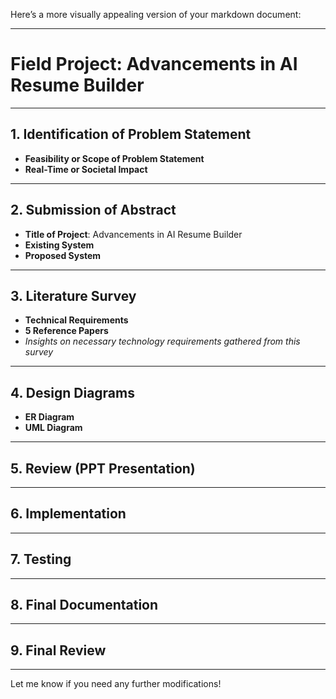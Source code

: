 Here’s a more visually appealing version of your markdown document:

---

# **Field Project: Advancements in AI Resume Builder**

---

## **1. Identification of Problem Statement**
- **Feasibility or Scope of Problem Statement**
- **Real-Time or Societal Impact**

---

## **2. Submission of Abstract**
- **Title of Project**: Advancements in AI Resume Builder
- **Existing System**
- **Proposed System**

---

## **3. Literature Survey**
- **Technical Requirements**
- **5 Reference Papers**
- *Insights on necessary technology requirements gathered from this survey*

---

## **4. Design Diagrams**
- **ER Diagram**
- **UML Diagram**

---

## **5. Review (PPT Presentation)**

---

## **6. Implementation**

---

## **7. Testing**

---

## **8. Final Documentation**

---

## **9. Final Review**

---

Let me know if you need any further modifications!
